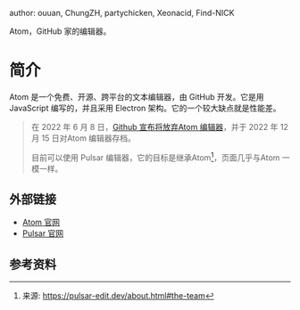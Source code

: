 author: ouuan, ChungZH, partychicken, Xeonacid, Find-NICK

Atom，GitHub 家的编辑器。

# 简介

Atom 是一个免费、开源、跨平台的文本编辑器，由 GitHub 开发。它是用 JavaScript 编写的，并且采用 Electron 架构。它的一个较大缺点就是性能差。

> 在 2022 年 6 月 8 日，[Github 宣布将放弃Atom 编辑器](https://github.blog/2022-06-08-sunsetting-atom/)，并于 2022 年 12 月 15 日对Atom 编辑器存档。
>
> 目前可以使用 Pulsar 编辑器，它的目标是继承Atom[^1]，页面几乎与Atom 一模一样。

## 外部链接

- [Atom 官网](https://atom.io)
- [Pulsar 官网](https://pulsar-edit.dev/)

## 参考资料

[^1]:来源: https://pulsar-edit.dev/about.html#the-team
